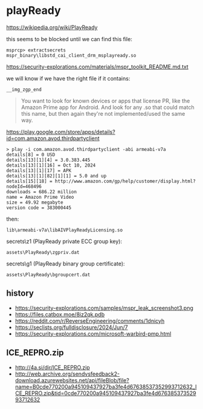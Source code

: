 # playReady

https://wikipedia.org/wiki/PlayReady

this seems to be blocked until we can find this file:

~~~
msprcp> extractsecrets mspr_binary\libstd_cai_client_drm_msplayready.so
~~~

<https://security-explorations.com/materials/mspr_toolkit_README.md.txt>

we will know if we have the right file if it contains:

~~~
__img_zgp_end
~~~

> You want to look for known devices or apps that license PR, like the Amazon
> Prime app for Android. And look for any .so that could match this name, but
> then again they're not implemented/used the same way.

https://play.google.com/store/apps/details?id=com.amazon.avod.thirdpartyclient

~~~
> play -i com.amazon.avod.thirdpartyclient -abi armeabi-v7a
details[8] = 0 USD
details[13][1][4] = 3.0.383.445
details[13][1][16] = Oct 10, 2024
details[13][1][17] = APK
details[13][1][82][1][1] = 5.0 and up
details[15][18] = http://www.amazon.com/gp/help/customer/display.html?nodeId=468496
downloads = 686.22 million
name = Amazon Prime Video
size = 49.92 megabyte
version code = 383000445
~~~

then:

~~~
lib\armeabi-v7a\libAIVPlayReadyLicensing.so
~~~

secrets\z1 (PlayReady private ECC group key):

~~~
assets\PlayReady\zgpriv.dat
~~~

secrets\g1 (PlayReady binary group certificate):

~~~
assets\PlayReady\bgroupcert.dat
~~~

## history

- <https://security-explorations.com/samples/mspr_leak_screenshot3.png>
- https://files.catbox.moe/8iz2qk.pdb
- https://reddit.com/r/ReverseEngineering/comments/1dnicyh
- https://seclists.org/fulldisclosure/2024/Jun/7
- https://security-explorations.com/microsoft-warbird-pmp.html

## ICE\_REPRO.zip

- <http://4a.si/dir/ICE_REPRO.zip>
- <http://web.archive.org/sendvsfeedback2-download.azurewebsites.net/api/fileBlob/file?name=B0cde770200a945109437927ba3fe4d67638537352993712632_ICE_REPRO.zip&tid=0cde770200a945109437927ba3fe4d67638537352993712632>
